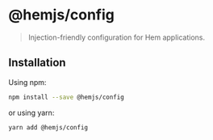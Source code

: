 # @hemjs/config

> Injection-friendly configuration for Hem applications.

## Installation

Using npm:

```sh
npm install --save @hemjs/config
```

or using yarn:

```sh
yarn add @hemjs/config
```
